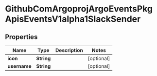 

# GithubComArgoprojArgoEventsPkgApisEventsV1alpha1SlackSender


## Properties

Name | Type | Description | Notes
------------ | ------------- | ------------- | -------------
**icon** | **String** |  |  [optional]
**username** | **String** |  |  [optional]



